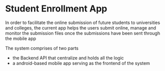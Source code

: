 # Student Enrollment App

In order to facilitate the online submission of future students to universities and colleges, the current app helps the users submit online, manage and monitor the submission files once the submissions have been sent through the mobile app

The system comprises of two parts
- the Backend API that centralize and holds all the logic
- a android-based mobile app serving as the frontend of the system


